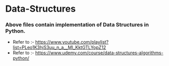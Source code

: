 # Data-Structures

### Above files contain implementation of Data Structures in Python.
- Refer to :- https://www.youtube.com/playlist?list=PLeo1K3hjS3uu_n_a__MI_KktGTLYopZ12
- Refer to :- https://www.udemy.com/course/data-structures-algorithms-python/
